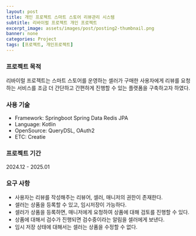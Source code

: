 ```yaml
---
layout: post
title: 개인 프로젝트 스마트 스토어 리뷰관리 시스템
subtitle: 리바이럴 프로젝트 개인 프로젝트
excerpt_image: assets/images/post/posting2-thumbnail.png
banner: none
categories: Project
tags: [프로젝트, 개인프로젝트]
---
```


### 프로젝트 목적

리바이럴 프로젝트는 스마트 스토어를 운영하는 셀러가 구매한 사용자에게 리뷰를 요청하는
서비스를 조금 더 간단하고 간편하게 진행할 수 있는 플랫폼을 구축하고자 하였다.

### 사용 기술
- Framework: Springboot Spring Data Redis JPA
- Language: Kotlin
- OpenSource: QueryDSL, OAuth2
- ETC: Creatie

### 프로젝트 기간
2024.12 - 2025.01

### 요구 사항

- 사용자는 리뷰를 작성해주는 리뷰어, 셀러, 매니저의 권한이 존재한다.
- 셀러는 상품을 등록할 수 있고, 임시저장이 가능하다.
- 셀러가 상품을 등록하면, 매니저에게 요청하여 상품에 대해 검토를 진행할 수 있다.
- 상품에 대해서 검수가 진행되면 검수중이라는 알림을 셀러에게 보낸다.
- 임시 저장 상태에 대해서는 셀러는 상품을 수정할 수 없다.
